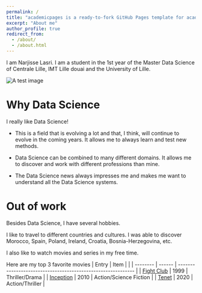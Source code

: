 ```yaml
---
permalink: /
title: "academicpages is a ready-to-fork GitHub Pages template for academic personal websites"
excerpt: "About me"
author_profile: true
redirect_from: 
  - /about/
  - /about.html
---
```


I am Narjisse Lasri. I am a student in the 1st year of the Master Data Science of Centrale Lille, IMT Lille douai and the University of Lille. 

![A test image](/images/500x300.png)

# Why Data Science

I really like Data Science!

* This is a field that is evolving a lot and that, I think, will continue to evolve in the coming years. It allows me to always learn and test new methods.

* Data Science can be combined to many different domains. It allows me to discover and work with different professions than mine.

* The Data Science news always impresses me and makes me want to understand all the Data Science systems.


# Out of work

Besides Data Science, I have several hobbies. 

I like to travel to different countries and cultures. I was able to discover Morocco, Spain, Poland, Ireland, Croatia, Bosnia-Herzegovina, etc.

I also like to watch movies and series in my free time.

Here are my top 3 favorite movies
| Entry            | Item   |                                                              |
| --------         | ------ | ------------------------------------------------------------ |
| [Fight Club](#)  | 1999   | Thriller/Drama                                               |
| [Inception](#)   | 2010   | Action/Science Fiction                                       |
| [Tenet](#)       | 2020   | Action/Thriller                                              |
